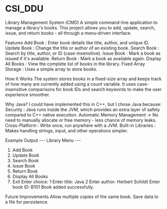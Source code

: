 # CSI_DDU
Library Management System (CMD)
A simple command-line application to manage a library's books.
This project allows you to add, update, search, issue, and return books - all through a menu-driven interface.

Features
Add Book : Enter book details like title, author, and unique ID.
Update Book : Change the title or author of an existing book.
Search Book : Search by title, author, or ID (case-insensitive).
Issue Book : Mark a book as issued if it's available.
Return Book : Mark a book as available again.
Display All Books : View the complete list of books in the library.
Fixed Array Storage : Uses a simple array to store books.

How It Works
The system stores books in a fixed-size array and keeps track of how many are currently added using a count variable.
It uses case-insensitive comparisons for book IDs and search keywords to make the user experience smoother.

Why Java?
I could have implemented this in C++, but I chose Java because:
Security : Java runs inside the JVM, which provides an extra layer of safety compared to C++ native execution.
Automatic Memory Management → No need to manually allocate or free memory - less chance of memory leaks.
Cross-Platform : Write once, run anywhere with a JVM.
Built-in Libraries : Makes handling strings, input, and other operations simpler.

Example Output
--- Library Menu ---
1. Add Book
2. Update Book
3. Search Book
4. Issue Book
5. Return Book
6. Display All Books
7. Exit
Enter choice: 1
Enter title: Java 2
Enter author: Herbert Schildt
Enter book ID: B101
Book added successfully.

Future Improvements
Allow multiple copies of the same book.
Save data to a file for persistence.
